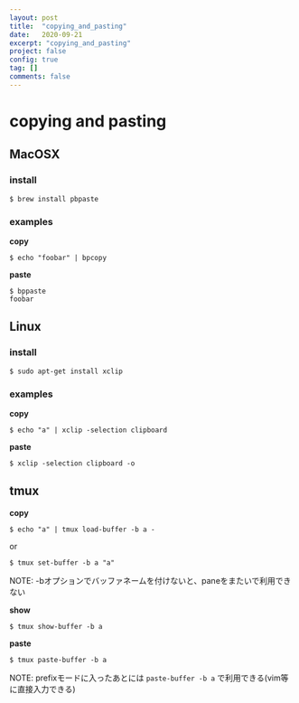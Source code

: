 ```yaml
---
layout: post
title:  "copying_and_pasting"
date:   2020-09-21
excerpt: "copying_and_pasting"
project: false
config: true
tag: []
comments: false
---
```

# copying and pasting

## MacOSX

### install

```console
$ brew install pbpaste
```

### examples

**copy**  
```console
$ echo "foobar" | bpcopy
```

**paste**  
```console
$ bppaste
foobar
```

## Linux

### install

```console
$ sudo apt-get install xclip
```

### examples

**copy**  
```console
$ echo "a" | xclip -selection clipboard
```

**paste**  
```console
$ xclip -selection clipboard -o
```

## tmux

**copy**  
```console
$ echo "a" | tmux load-buffer -b a -
```
or 
```console
$ tmux set-buffer -b a "a"
```
NOTE: -bオプションでバッファネームを付けないと、paneをまたいで利用できない

**show**  
```console
$ tmux show-buffer -b a
```

**paste**
```console
$ tmux paste-buffer -b a
```
NOTE: prefixモードに入ったあとには `paste-buffer -b a` で利用できる(vim等に直接入力できる)

